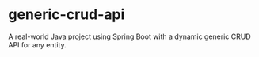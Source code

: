# generic-crud-api
A real-world Java project using Spring Boot with a dynamic generic CRUD API for any entity.

